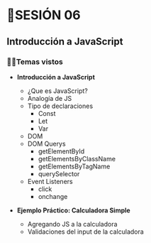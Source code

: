 # 🚀SESIÓN 06

## Introducción a JavaScript

### 👨‍💻Temas vistos

- **Introducción a JavaScript**
  - ¿Que es JavaScript?
  - Analogía de JS
  - Tipo de declaraciones
    - Const
    - Let
    - Var
  - DOM
  - DOM Querys
    - getElementById
    - getElementsByClassName
    - getElementsByTagName
    - querySelector
  - Event Listeners
    - click
    - onchange

- **Ejemplo Práctico: Calculadora Simple**
  - Agregando JS a la calculadora
  - Validaciones del input de la calculadora